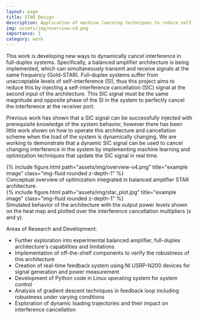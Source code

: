 ```yaml
---
layout: page
title: STAR Design
description: Application of machine learning techniques to reduce self interference in full-duplex system
img: assets/img/overview-v4.png
importance: 1
category: work
---
```

This work is developing new ways to dynamically cancel interference in full-duplex systems. Specifically, a balanced amplifier architecture is 
being implemented, which can simultaneously transmit and receive signals at the same frequency (Gold-STAR). Full-duplex systems suffer from unacceptable levels 
of self-interference (SI), thus this project aims to reduce this by injecting a self-interference cancellation (SIC) signal at the second input of the architecture.
This SIC signal must be the same magnitude and opposite phase of the SI in the system to perfectly cancel the interference at the receiver port.

Previous work has shown that a SIC signal can be successfully injected with prerequisite knowledge of the system behavior, however there has been little work shown on how to 
operate this architecture and cancellation scheme when the load of the system is dynamically changing. We are working to demonstrate that a dynamic SIC signal can be used to cancel changing interference in the system by implementing machine learning and optimization techniques that update the SIC signal in real time.

<div class="row">
    <div class="col-sm mt-3 mt-md-0">
        {% include figure.html path="assets/img/overview-v4.png" title="example image" class="img-fluid rounded z-depth-1" %}
    </div>
</div>
<div class="caption">
    Conceptual overview of optimization integrated in balanced amplifier STAR architecture.
</div>

<div class="row">
    <div class="col-3 mt-3 mt-md-0">
        {% include figure.html path="assets/img/star_plot.jpg" title="example image" class="img-fluid rounded z-depth-1" %}
    </div>
</div>
<div class="caption">
    Simulated behavior of the architecture with the output power levels shown on the heat map and plotted over the interference cancellation multipliers (x and y).
</div>

Areas of Research and Development:
<ul>
<li> Further exploration into experimental balanced amplifier, full-duplex architecture's capabilities and limitations</li>
<li>Implementation of off-the-shelf components to verify the robustness of this architecture</li>
<li>Creation of real-time feedback system using NI USRP-N200 devices for signal generation and power measurement</li>
<li>Development of Python code in Linux operating system for system control</li>
<li>Analysis of gradient descent techniques in feedback loop including robustness under varying conditions</li>
<li>Exploration of dynamic loading trajectories and their impact on interference cancellation</li>
</ul>
